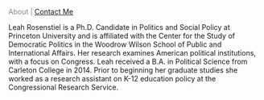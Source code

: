<span class="credits left" style="color:#888"> About | 
            <a href="https://leahrosenstiel.github.io/contactme.html">Contact Me</a>
  
  
Leah Rosenstiel is a Ph.D. Candidate in Politics and Social Policy at Princeton University and is affiliated with the Center for the Study of Democratic Politics in the Woodrow Wilson School of Public and International Affairs. Her research examines American political institutions, with a focus on Congress. Leah received a B.A. in Political Science from Carleton College in 2014. Prior to beginning her graduate studies she worked as a research assistant on K-12 education policy at the Congressional Research Service.
